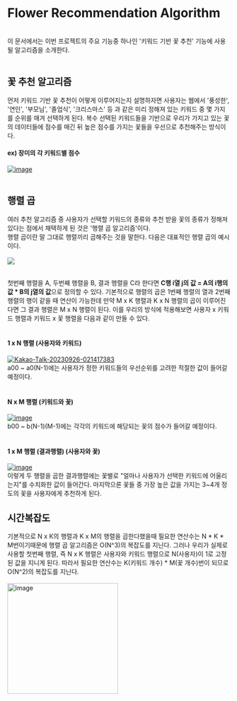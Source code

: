 # Flower Recommendation Algorithm

<br>
이 문서에서는 이번 프로젝트의 주요 기능중 하나인 '키워드 기반 꽃 추천' 기능에 사용될 알고리즘을 소개한다.<br><br>

## 꽃 추천 알고리즘
먼저 키워드 기반 꽃 추천이 어떻게 이루어지는지 설명하자면 사용자는 웹에서 '풍성한', '연인', '부모님', '졸업식', '크리스마스' 등 과 같은 
미리 정해져 있는 키워드 중 몇 가지를 순위를 매겨 선택하게 된다.
복수 선택된 키워드들을 기반으로 우리가 가지고 있는 꽃의 데이터들에
점수를 매긴 뒤 높은 점수를 가지는 꽃들을 우선으로 추천해주는 방식이다.<br>
#### ex) 장미의 각 키워드별 점수
<a href="https://imgbb.com/"><img src="https://i.ibb.co/rtRp5qV/image.png" alt="image" border="0"></a>
<br><br>
## 행렬 곱
여러 추천 알고리즘 중 사용자가 선택할 키워드의 종류와 추천 받을 꽃의 종류가 정해져있다는 점에서
채택하게 된 것은 '행렬 곱 알고리즘'이다.<br>
행렬 곱이란 말 그대로 행렬끼리 곱해주는 것을 말한다. 다음은 대표적인 행렬 곱의 예시이다.<br><br>
<img src="https://velog.velcdn.com/images%2Fdongchyeon%2Fpost%2Fadf0feaa-fa34-42c1-b609-96043e5f8ca6%2FCodeCogsEqn.png">
<br><br>

첫번째 행렬을 A, 두번째 행렬을 B, 결과 행렬을 C라 한다면 **C행 i열 j의 값 = A의 i행의 값 * B의 j열의 값**으로 정의할 수 있다.
기본적으로 행렬의 곱은 1번째 행렬의 열과 2번째 행렬의 행이 같을 때 연산이 가능한데 만약 M x K 행렬과 K x N 행렬의 곱이 이루어진다면
그 결과 행렬은 M x N 행렬이 된다. 이를 우리의 방식에 적용해보면 사용자 x 키워드 행렬과 키워드 x 꽃 행렬을 다음과 같이 만들 수 있다.
<br><br>
#### 1 x N 행렬 (사용자와 키워드)
<a href="https://imgbb.com/"><img src="https://i.ibb.co/hMRR6yk/Kakao-Talk-20230926-021417383.png" alt="Kakao-Talk-20230926-021417383" border="0"></a>
<br>a00 ~ a0(N-1)에는 사용자가 정한 키워드들의 우선순위를 고려한 적절한 값이 들어갈 예정이다.<br><br>
#### N x M 행렬 (키워드와 꽃)
<a href="https://imgbb.com/"><img src="https://i.ibb.co/FVrVV3r/image.png" alt="image" border="0"></a>
<br>b00 ~ b(N-1)(M-1)에는 각각의 키워드에 해당되는 꽃의 점수가 들어갈 예정이다.<br><br>
#### 1 x M 행렬 (결과행렬) (사용자와 꽃)
<a href="https://ibb.co/yY7qfhz"><img src="https://i.ibb.co/ZY7xLHQ/image.png" alt="image" border="0"></a><br>
이렇게 두 행렬을 곱한 결과행렬에는 꽃별로 "얼마나 사용자가 선택한 키워드에 어울리는지"를 수치화한 값이 들어간다.
마지막으론 꽃들 중 가장 높은 값을 가지는 3~4개 정도의 꽃을 사용자에게 추천하게 된다.<br>

## 시간복잡도
기본적으로 N x K의 행렬과 K x M의 행렬을 곱한다했을때 필요한 연산수는 N * K * M번이기때문에
행렬 곱 알고리즘은 O(N^3)의 복잡도를 지닌다. 그러나 우리가 실제로 사용할 첫번째 행렬, 즉 N x K 행렬은
사용자와 키워드 행렬으로 N(사용자)이 1로 고정된 값을 지니게 된다. 따라서 필요한 연산수는
K(키워드 개수) * M(꽃 개수)번이 되므로 O(N^2)의 복잡도를 지닌다.
<br><br>
<a href="https://ibb.co/YyTcnjz"><img src="https://i.ibb.co/pRrfVXt/image.png" alt="image" width="250" height="250" border="0"></a>

















